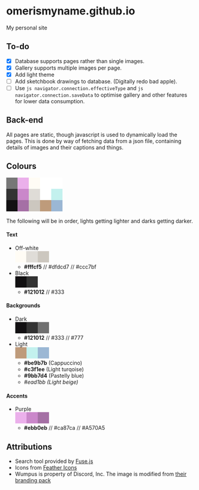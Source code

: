 # omerismyname.github.io
My personal site

## To-do

- [x] Database supports pages rather than single images.
- [x] Gallery supports multiple images per page.
- [x] Add light theme
- [ ] Add sketchbook drawings to database. (Digitally redo bad apple).
- [ ] Use `js navigator.connection.effectiveType` and `js navigator.connection.saveData` to optimise gallery and other features for lower data consumption.

## Back-end

All pages are static, though javascript is used to dynamically load the pages. This is done by way of fetching data from a json file, containing details of images and their captions and things.


## Colours

![Swatches](/swatches/swatches.png)

The following will be in order, lights getting lighter and darks getting darker.

#### Text

* Off-white <br/>
  ![Off-white](/swatches/off-white.png)
    * **#fffcf5** // #dfdcd7 // #ccc7bf
* Black <br/>
  ![Black](/swatches/black.png)
    * **#121012** // #333

#### Backgrounds

* Dark <br/>
  ![Dark](/swatches/dark.png)
    * **#121012** // #333 // #777
* Light <br/>
  ![Light](/swatches/light.png)
    * **#be9b7b** (Cappuccino)
    * **#c3f1ee** (Light turqoise)
    * **#9bb7d4** (Pastelly blue)
    * _#ead1bb (Light beige)_

#### Accents

* Purple <br/>
  ![Purple](/swatches/purple.png)
    * **#ebb0eb** // #ca87ca // #A570A5

## Attributions

* Search tool provided by [Fuse.js](https://fusejs.io/)
* Icons from [Feather Icons](https://feathericons.com/)
* Wumpus is property of Discord, Inc. The image is modified from [their branding pack](https://discordapp.com/branding)